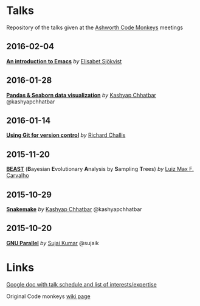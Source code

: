# Talks
Repository of the talks given at the [Ashworth Code Monkeys](https://groups.google.com/forum/#!forum/ashworth-code-monkeys) meetings

## 2016-02-04
[**An introduction to Emacs**](https://github.com/AshworthCodeMonkeys/talks/blob/master/Introduction_to_Emacs.org) *by* [Elisabet Sjökvist](https://github.com/ESjokvist)

## 2016-01-28
[**Pandas & Seaborn data visualization**](https://github.com/AshworthCodeMonkeys/talks/tree/master/2016-01-28) *by* [Kashyap Chhatbar](https://github.com/kashyapchhatbar) @kashyapchhatbar

## 2016-01-14
[**Using Git for version control**](https://github.com/AshworthCodeMonkeys/talks/blob/master/2016-01-14-Using_Git_for_version_control.md) *by* [Richard Challis](https://github.com/rjchallis)

## 2015-11-20
[**BEAST**](https://github.com/AshworthCodeMonkeys/talks/blob/master/20_11_2015-BEAST_guts/BEAST_guts.md) (**B**ayesian **E**volutionary **A**nalysis by **S**ampling **T**rees) *by* [Luiz Max F. Carvalho](https://github.com/maxbiostat)

## 2015-10-29
[**Snakemake**](https://github.com/AshworthCodeMonkeys/talks/tree/master/2015-10-29_Snakemake) *by* [Kashyap Chhatbar](https://github.com/kashyapchhatbar) @kashyapchhatbar

## 2015-10-20 
[**GNU Parallel**](https://github.com/AshworthCodeMonkeys/talks/blob/master/2015-10-20.gnuparallel.md) *by* [Sujai Kumar](https://github.com/sujaikumar) @sujaik

# Links

[Google doc with talk schedule and list of interests/expertise](https://docs.google.com/spreadsheets/d/1TBd99HygEq2CR-AM2PcYrcsK5kliRFdgUQB0rcBQIDE)

Original Code monkeys [wiki page](https://www.wiki.ed.ac.uk/display/AshCodes/Ashworth+Codemonkeys) 

